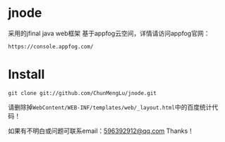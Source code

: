 # jnode
采用的jfinal java web框架
基于appfog云空间，详情请访问appfog官网：
```
https://console.appfog.com/
```
# Install
```
git clone git://github.com/ChunMengLu/jnode.git
```

请删除掉`WebContent/WEB-INF/templates/web/_layout.html`中的百度统计代码！

如果有不明白或问题可联系email：596392912@qq.com Thanks！
